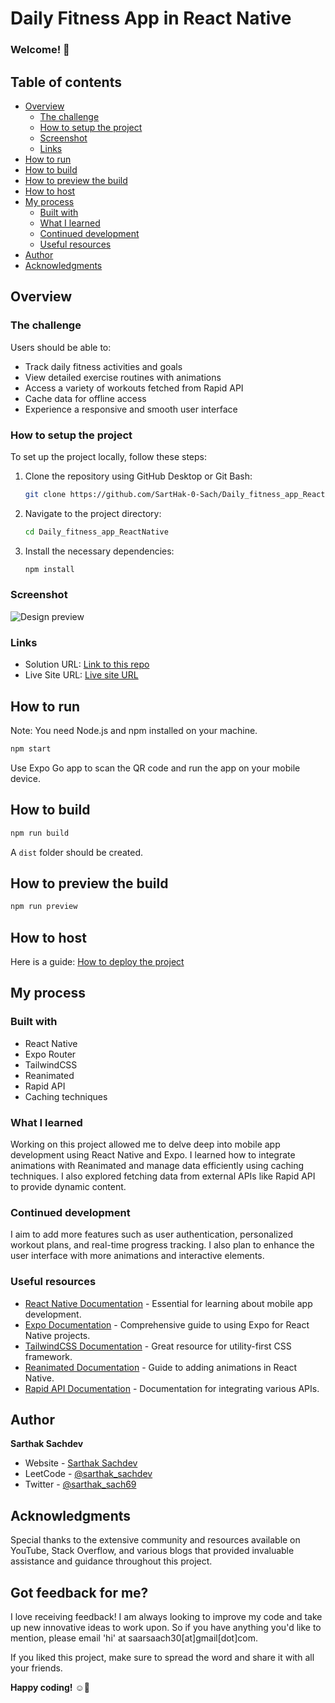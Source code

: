 # Daily Fitness App in React Native

### Welcome! 👋

## Table of contents

- [Overview](#overview)
  - [The challenge](#the-challenge)
  - [How to setup the project](#how-to-setup-the-project)
  - [Screenshot](#screenshot)
  - [Links](#links)
- [How to run](#how-to-run)
- [How to build](#how-to-build)
- [How to preview the build](#how-to-preview-the-build)
- [How to host](#how-to-host)
- [My process](#my-process)
  - [Built with](#built-with)
  - [What I learned](#what-i-learned)
  - [Continued development](#continued-development)
  - [Useful resources](#useful-resources)
- [Author](#author)
- [Acknowledgments](#acknowledgments)

## Overview

### The challenge

Users should be able to:

- Track daily fitness activities and goals
- View detailed exercise routines with animations
- Access a variety of workouts fetched from Rapid API
- Cache data for offline access
- Experience a responsive and smooth user interface

### How to setup the project

To set up the project locally, follow these steps:

1. Clone the repository using GitHub Desktop or Git Bash:
   ```bash
   git clone https://github.com/SartHak-0-Sach/Daily_fitness_app_ReactNative.git
   ```
2. Navigate to the project directory:
   ```bash
   cd Daily_fitness_app_ReactNative
   ```
3. Install the necessary dependencies:
   ```bash
   npm install
   ```

### Screenshot

![Design preview](banner.png)

### Links

- Solution URL: [Link to this repo](https://github.com/SartHak-0-Sach/Daily_fitness_app_ReactNative)
- Live Site URL: [Live site URL](https://daily-fitness-app.vercel.app/)

## How to run

Note: You need Node.js and npm installed on your machine.

```bash
npm start
```

Use Expo Go app to scan the QR code and run the app on your mobile device.

## How to build

```bash
npm run build
```

A `dist` folder should be created.

## How to preview the build

```bash
npm run preview
```

## How to host

Here is a guide: [How to deploy the project](https://github.com/SartHak-0-Sach/Daily_fitness_app_ReactNative/blob/main/HOW_TO_DEPLOY.MD)

## My process

### Built with

- React Native
- Expo Router
- TailwindCSS
- Reanimated
- Rapid API
- Caching techniques

### What I learned

Working on this project allowed me to delve deep into mobile app development using React Native and Expo. I learned how to integrate animations with Reanimated and manage data efficiently using caching techniques. I also explored fetching data from external APIs like Rapid API to provide dynamic content.

### Continued development

I aim to add more features such as user authentication, personalized workout plans, and real-time progress tracking. I also plan to enhance the user interface with more animations and interactive elements.

### Useful resources

- [React Native Documentation](https://reactnative.dev/docs/getting-started) - Essential for learning about mobile app development.
- [Expo Documentation](https://docs.expo.dev/) - Comprehensive guide to using Expo for React Native projects.
- [TailwindCSS Documentation](https://tailwindcss.com/docs) - Great resource for utility-first CSS framework.
- [Reanimated Documentation](https://docs.swmansion.com/react-native-reanimated/) - Guide to adding animations in React Native.
- [Rapid API Documentation](https://rapidapi.com/docs/) - Documentation for integrating various APIs.

## Author

**Sarthak Sachdev**
- Website - [Sarthak Sachdev](https://itsmesarthak.netlify.app/)
- LeetCode - [@sarthak_sachdev](https://leetcode.com/u/sarthak_sachdev/)
- Twitter - [@sarthak_sach69](https://www.twitter.com/sarthak_sach69)

## Acknowledgments

Special thanks to the extensive community and resources available on YouTube, Stack Overflow, and various blogs that provided invaluable assistance and guidance throughout this project.

## Got feedback for me?

I love receiving feedback! I am always looking to improve my code and take up new innovative ideas to work upon. So if you have anything you'd like to mention, please email 'hi' at saarsaach30[at]gmail[dot]com.

If you liked this project, make sure to spread the word and share it with all your friends.

**Happy coding!** ☺️🚀
